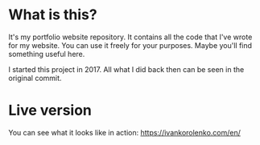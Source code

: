 # What is this?
It's my portfolio website repository. It contains all the code that I've wrote for my website. 
You can use it freely for your purposes. Maybe you'll find something useful here.

I started this project in 2017. All what I did back then can be seen in the original commit.

# Live version
You can see what it looks like in action: https://ivankorolenko.com/en/
